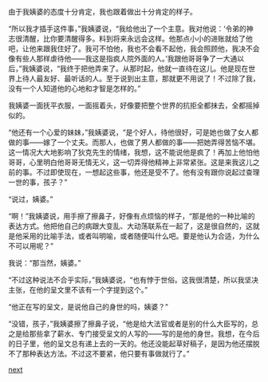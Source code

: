 
由于我姨婆的态度十分肯定，我也跟着做出十分肯定的样子。

“所以我才插手这件事，”我姨婆说，“我给他出了一个主意。我对他说：‘令弟的神志很清醒，比你要清醒得多。料到将来永远会这样。他那点小小的进账就给了他吧，让他来跟我住好了。我可不怕他，我也不会看不起他，我会照顾他，我决不会像有些人那样虐待他——我这是指疯人院外面的人。’我跟他哥哥争了一大通以后，”我姨婆说，“我终于把他弄来了。从那时起，他就一直待在这儿。他是现在世界上待人最友好、最听话的人。至于说到出主意，那就更不用说了！不过除了我，没有一个人知道他的心地和才智是怎样的。”

我姨婆一面抚平衣服，一面摇着头，好像要把整个世界的抗拒全都抹去，全都摇掉似的。

“他还有一个心爱的妹妹，”我姨婆说，“是个好人，待他很好，可是她也做了女人都做的事——嫁了一个丈夫。而那人，也做了男人都做的事——把她弄得苦恼不堪。这一情况大大地影响了狄克先生的情绪，我想，这不能说他是疯了！再加上他怕他哥哥，心里明白他哥哥无情无义，这一切弄得他精神上非常紧张。这是来我这儿之前的事。不过即使现在，一想起这些事，他还是受不了。他有没有跟你说起过查理一世的事，孩子？”

“说过，姨婆。”

“啊！”我姨婆说，用手擦了擦鼻子，好像有点烦恼的样子，“那是他的一种比喻的表达方式。他把他自己的病跟大变乱、大动荡联系在一起了，这是很自然的，这就是他采用的比喻手法，或者叫明喻，或者随便叫什么吧。要是他认为合适，为什么不可以用呢？”

我说：“那当然，姨婆。”

“不过这种说法不合乎实际，”我姨婆说，“也有悖于世俗。这我很清楚，所以我坚决主张，在他的呈文里不该有一个字提到这个。”

“他正在写的呈文，是说他自己的身世的吗，姨婆？”

“没错，孩子，”我姨婆擦了擦鼻子说，“他是给大法官或者是别的什么大臣写的，总之是给那些拿了薪水、专门接受呈文的人写的——写的是他的身世。我想，在今后的日子里，他的呈文总有递上去的一天的。他还没能起草好稿子，是因为他还摆脱不了那种表达方法。不过这不要紧，他只要有事做就行了。”

[next](page191)